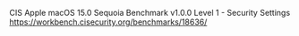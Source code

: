 CIS Apple macOS 15.0 Sequoia Benchmark v1.0.0
Level 1 - Security Settings
https://workbench.cisecurity.org/benchmarks/18636/

